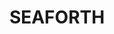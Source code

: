 ---
lastmod: '2025-04-06T06:05:20+00:00'
latitude: -33.796636
layout: suburb
longitude: 151.241813
postcode: '2092'
state: NSW
title: SEAFORTH
url: /nsw/seaforth/
---